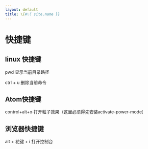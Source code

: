 ```yaml
---
layout: default
title: \{#\{ site.name }}
---
```

# 快捷键
## linux 快捷键
pwd 显示当前目录路径

ctrl + u 删除当前命令

## Atom快捷键
control+alt+o 打开粒子效果（这里必须得先安装activate-power-mode）

## 浏览器快捷键
alt + 花键 + i 打开控制台
